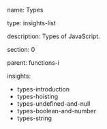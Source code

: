 name: Types

type: insights-list

description: Types of JavaScript.

section: 0

parent: functions-i

insights:
  - types-introduction
  - types-hoisting
  - types-undefined-and-null
  - types-boolean-and-number
  - types-string
